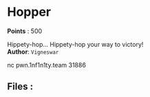 # Hopper
**Points** : 500

Hippety-hop... Hippety-hop your way to victory!<br><b>Author</b>: `Vigneswar`

nc pwn.1nf1n1ty.team 31886

## Files : 

